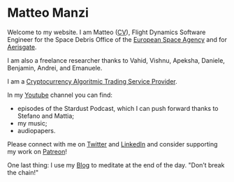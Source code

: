 # Matteo Manzi

Welcome to my website. I am Matteo ([CV](CV.md)), Flight Dynamics Software Engineer for the Space Debris Office of the [European Space Agency](https://www.esa.int/) and for [Aerisgate](http://aerisgate.com/). 

I am also a freelance researcher thanks to Vahid, Vishnu, Apeksha, Daniele, Benjamin, Andrei, and Emanuele. 

I am a [Cryptocurrency Algoritmic Trading Service Provider](crypto.md).

In my [Youtube](https://www.youtube.com/channel/UCxkveBmMqeXPXLzFdsnA0bA) channel you can find: 

- episodes of the Stardust Podcast, which I can push forward thanks to Stefano and Mattia;
- my music;
- audiopapers.

Please connect with me on [Twitter](https://twitter.com/Matteomanzi09) and [LinkedIn](https://www.linkedin.com/in/matteomanzi00seinfeldwasright/) and consider supporting my work on [Patreon](https://www.patreon.com/astrorum_pulvis)!

One last thing: I use my [Blog](blog.md) to meditate at the end of the day. "Don’t break the chain!"
